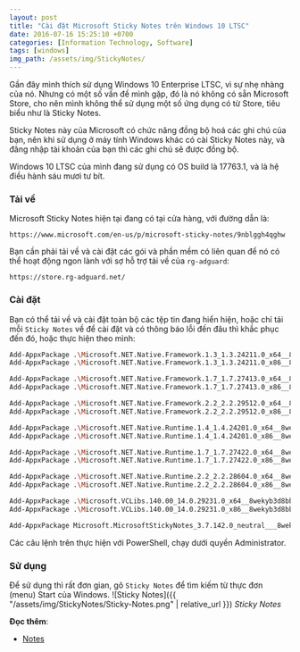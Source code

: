 ```yaml
---
layout: post
title: "Cài đặt Microsoft Sticky Notes trên Windows 10 LTSC"
date: 2016-07-16 15:25:10 +0700
categories: [Information Technology, Software]
tags: [windows]
img_path: /assets/img/StickyNotes/
---
```


Gần đây mình thích sử dụng Windows 10 Enterprise LTSC, vì sự nhẹ nhàng của nó.
Nhưng có một số vấn đề mình gặp, đó là nó không có sẵn Microsoft Store, cho nên mình không thể sử dụng một số ứng dụng có từ Store, tiêu biểu như là Sticky Notes.

Sticky Notes này của Microsoft có chức năng đồng bộ hoá các ghi chú của bạn, nên khi sử dụng ở máy tính Windows khác có cài Sticky Notes này, và đăng nhập tài khoản của bạn thì các ghi chú sẽ được đồng bộ.

Windows 10 LTSC của mình đang sử dụng có OS build là 17763.1, và là hệ điều hành sáu mươi tư bít.

### Tải về
Microsoft Sticky Notes hiện tại đang có tại cửa hàng, với đường dẫn là:
```url
https://www.microsoft.com/en-us/p/microsoft-sticky-notes/9nblggh4qghw
```
Bạn cần phải tải về và cài đặt các gói và phần mềm có liên quan để nó có thể hoạt động ngon lành với sợ hỗ trợ tải về của `rg-adguard`:
```url
https://store.rg-adguard.net/
```

### Cài đặt
Bạn có thể tải về và cài đặt toàn bộ các tệp tin đang hiển hiện, hoặc chỉ tải mỗi `Sticky Notes` về để cài đặt và có thông báo lỗi đến đâu thì khắc phục đến đó, hoặc thực hiện theo mình: 
```bash
Add-AppxPackage .\Microsoft.NET.Native.Framework.1.3_1.3.24211.0_x64__8wekyb3d8bbwe.Appx
Add-AppxPackage .\Microsoft.NET.Native.Framework.1.3_1.3.24211.0_x86__8wekyb3d8bbwe.Appx

Add-AppxPackage .\Microsoft.NET.Native.Framework.1.7_1.7.27413.0_x64__8wekyb3d8bbwe.Appx
Add-AppxPackage .\Microsoft.NET.Native.Framework.1.7_1.7.27413.0_x86__8wekyb3d8bbwe.Appx

Add-AppxPackage .\Microsoft.NET.Native.Framework.2.2_2.2.29512.0_x64__8wekyb3d8bbwe.Appx
Add-AppxPackage .\Microsoft.NET.Native.Framework.2.2_2.2.29512.0_x86__8wekyb3d8bbwe.Appx

Add-AppxPackage .\Microsoft.NET.Native.Runtime.1.4_1.4.24201.0_x64__8wekyb3d8bbwe.Appx
Add-AppxPackage .\Microsoft.NET.Native.Runtime.1.4_1.4.24201.0_x86__8wekyb3d8bbwe.Appx

Add-AppxPackage .\Microsoft.NET.Native.Runtime.1.7_1.7.27422.0_x64__8wekyb3d8bbwe.Appx
Add-AppxPackage .\Microsoft.NET.Native.Runtime.1.7_1.7.27422.0_x86__8wekyb3d8bbwe.Appx

Add-AppxPackage .\Microsoft.NET.Native.Runtime.2.2_2.2.28604.0_x64__8wekyb3d8bbwe.Appx
Add-AppxPackage .\Microsoft.NET.Native.Runtime.2.2_2.2.28604.0_x86__8wekyb3d8bbwe.Appx

Add-AppxPackage .\Microsoft.VCLibs.140.00_14.0.29231.0_x64__8wekyb3d8bbwe.Appx
Add-AppxPackage .\Microsoft.VCLibs.140.00_14.0.29231.0_x86__8wekyb3d8bbwe.Appx

Add-AppxPackage Microsoft.MicrosoftStickyNotes_3.7.142.0_neutral___8wekyb3d8bbwe.AppxBundle
```
Các câu lệnh trên thực hiện với PowerShell, chạy dưới quyền Administrator.

### Sử dụng
Để sử dụng thì rất đơn gian, gõ `Sticky Notes` để tìm kiếm từ thực đơn (menu) Start của Windows.
![Sticky Notes]({{ "/assets/img/StickyNotes/Sticky-Notes.png" | relative_url }})
_Sticky Notes_

**Đọc thêm**:
- [Notes](https://outlook.office.com/mail/notes)
